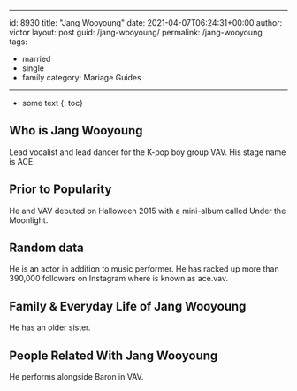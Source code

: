  ---
id: 8930
title: "Jang Wooyoung"
date: 2021-04-07T06:24:31+00:00
author: victor
layout: post
guid: /jang-wooyoung/
permalink: /jang-wooyoung  
tags:
  - married
  - single
  - family
category: Mariage Guides
---

* some text
{: toc}

## Who is Jang Wooyoung

Lead vocalist and lead dancer for the K-pop boy group VAV. His stage name is ACE.

## Prior to Popularity

He and VAV debuted on Halloween 2015 with a mini-album called Under the Moonlight.

## Random data

He is an actor in addition to music performer. He has racked up more than 390,000 followers on Instagram where is known as ace.vav.

## Family & Everyday Life of Jang Wooyoung

He has an older sister.

## People Related With Jang Wooyoung

He performs alongside Baron in VAV.
 